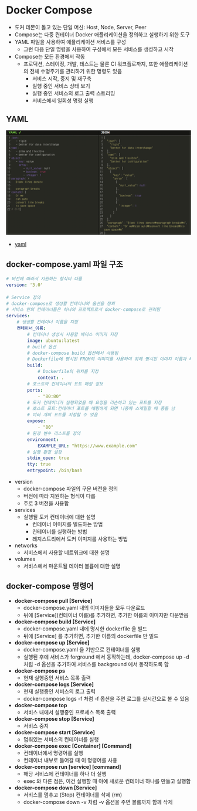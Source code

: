 # Docker Compose

- 도커 데몬이 돌고 있는 단일 머신: Host, Node, Server, Peer
- Compose는 다중 컨테이너 Docker 애플리케이션을 정의하고 실행하기 위한 도구
- YAML 파일을 사용하여 애플리케이션 서비스를 구성
	- 그런 다음 단일 명령을 사용하여 구성에서 모든 서비스를 생성하고 시작
- Compose는 모든 환경에서 작동
	- 프로덕션, 스테이징, 개발, 테스트는 물론 CI 워크플로까지, 또한 애플리케이션의 전체 수명주기를 관리하기 위한 명령도 있음
		- 서비스 시작, 중지 및 재구축
		- 실행 중인 서비스 상태 보기
		- 실행 중인 서비스의 로그 출력 스트리밍
		- 서비스에서 일회성 명령 실행

## YAML

![yaml](https://github.com/seungwonbased/TIL/blob/main/Docker/assets/yaml1.png)

- [yaml](https://github.com/seungwonbased/TIL/blob/main/Docker/YAML.md)
## docker-compose.yaml 파일 구조

```yaml
# 버전에 따라서 지원하는 형식이 다름
version: '3.0'

# Service 정의
# docker-compose로 생성할 컨테이너의 옵션을 정의
# 서비스 안의 컨테이너들은 하나의 프로젝트로서 docker-compose로 관리됨
services:
    # 생성할 컨테이너 이름을 지정
    컨테이너_이름:
        # 컨테이너 생성시 사용할 베이스 이미지 지정
        image: ubuntu:latest
        # build 옵션
        # docker-compose build 옵션에서 사용됨
        # Dockerfile에 명시된 FROM의 이미지를 사용하여 위에 명시된 이미지 이름과 태그로 새로운 이미지를 생성
        build:
            # Dockerfile의 위치를 지정
            context: .
        # 호스트와 컨테이너의 포트 매핑 정보
        ports:
            - "80:80"
        # 도커 컨테이너가 실행되었을 때 요청을 리슨하고 있는 포트를 지정
        # 호스트 포트:컨테이너 포트를 매핑하게 되면 나중에 스케일할 때 충돌 남
		# 여러 개의 포트를 지정할 수 있음
        expose:
            - "80"
        # 환경 변수 리스트를 정의
        environment:
            EXAMPLE_URL: "https://www.example.com"
        # 실행 환경 설정
        stdin_open: true
        tty: true
        entrypoint: /bin/bash
```

- version
	- docker-compose 파일의 구문 버전을 정의
	- 버전에 따라 지원하는 형식이 다름
	- 주로 3 버전을 사용함
- services
	- 실행될 도커 컨테이너에 대한 설명
		- 컨테이너 이미지를 빌드하는 방법
		- 컨테이너를 실행하는 방법
		- 레지스트리에서 도커 이미지를 사용하는 방법
- networks
	- 서비스에서 사용할 네트워크에 대한 설명
- volumes
	- 서비스에서 마운트될 데이터 볼륨에 대한 설명

## docker-compose 명령어

- **docker-compose pull [Service]**
	- docker-compose.yaml 내의 이미지들을 모두 다운로드
	- 뒤에 \[Service](컨테이너 이름)를 추가하면, 추가한 이름의 이미지만 다운받음
- **docker-compose build [Service]**
	- docker-compose.yaml 내에 명시한 dockerfile 을 빌드
	- 뒤에 [Service] 를 추가하면, 추가한 이름의 dockerfile 만 빌드
- **docker-compose up [Service]**
	- docker-compose.yaml 을 기반으로 컨테이너를 실행
	- 실행된 후에 서비스가 forground 에서 동작하는데, docker-compose up -d 처럼 -d 옵션을 추가하여 서비스를 background 에서 동작하도록 함
- **docker-compose ps**
	- 현재 실행중인 서비스 목록 출력
- **docker-compose logs [Service]**
	- 현재 실행중인 서비스의 로그 출력
	- docker-compose logs -f 처럼 -f 옵션을 주면 로그를 실시간으로 볼 수 있음
- **docker-compose top**
	- 서비스 내에서 실행중인 프로세스 목록 출력
- **docker-compose stop [Service]**
	- 서비스 중지
- **docker-compose start [Service]**
	- 멈춰있는 서비스의 컨테이너를 실행
- **docker-compose exec \[Container] \[Command]**
	- 컨테이너에서 명령어를 실행
	- 컨테이너 내부로 들어갈 때 이 명령어를 사용
- **docker-compose run \[service] \[command]**
	- 해당 서비스에 컨테이너를 하나 더 실행
	- exec 와 다른 점은, 이건 실행할 때 아예 새로운 컨테이너 하나를 만들고 실행함
- **docker-compose down [Service]**
	- 서비스를 멈추고 (Stop) 컨테이너를 삭제 (rm)
	- docker-compose down -v 처럼 -v 옵션을 주면 볼륨까지 함께 삭제

